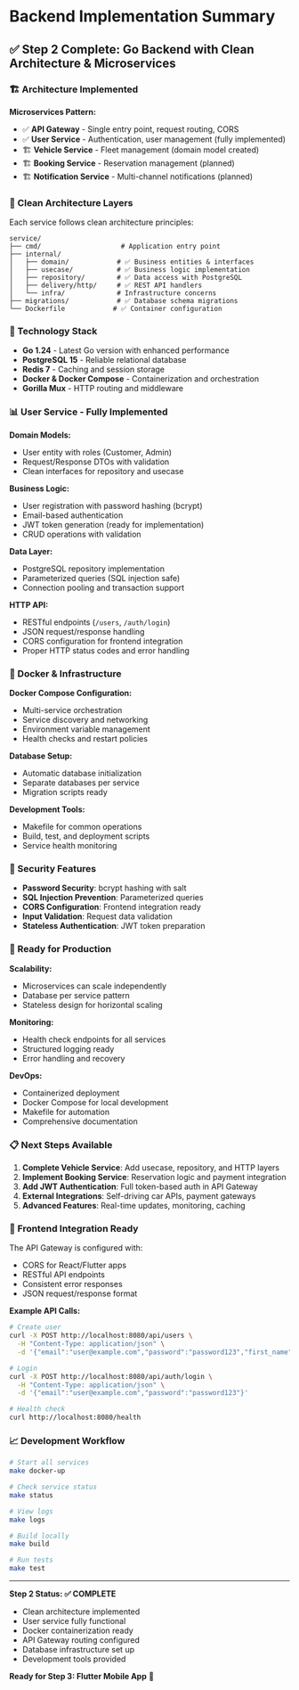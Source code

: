 # Backend Implementation Summary

## ✅ Step 2 Complete: Go Backend with Clean Architecture & Microservices

### 🏗️ Architecture Implemented

**Microservices Pattern:**
- ✅ **API Gateway** - Single entry point, request routing, CORS
- ✅ **User Service** - Authentication, user management (fully implemented)
- 🏗️ **Vehicle Service** - Fleet management (domain model created)
- 🏗️ **Booking Service** - Reservation management (planned)
- 🏗️ **Notification Service** - Multi-channel notifications (planned)

### 🧱 Clean Architecture Layers

Each service follows clean architecture principles:

```
service/
├── cmd/                    # Application entry point
├── internal/
│   ├── domain/            # ✅ Business entities & interfaces
│   ├── usecase/           # ✅ Business logic implementation  
│   ├── repository/        # ✅ Data access with PostgreSQL
│   ├── delivery/http/     # ✅ REST API handlers
│   └── infra/             # Infrastructure concerns
├── migrations/            # ✅ Database schema migrations
└── Dockerfile            # ✅ Container configuration
```

### 🔧 Technology Stack

- **Go 1.24** - Latest Go version with enhanced performance
- **PostgreSQL 15** - Reliable relational database
- **Redis 7** - Caching and session storage
- **Docker & Docker Compose** - Containerization and orchestration
- **Gorilla Mux** - HTTP routing and middleware

### 📊 User Service - Fully Implemented

**Domain Models:**
- User entity with roles (Customer, Admin)
- Request/Response DTOs with validation
- Clean interfaces for repository and usecase

**Business Logic:**
- User registration with password hashing (bcrypt)
- Email-based authentication
- JWT token generation (ready for implementation)
- CRUD operations with validation

**Data Layer:**
- PostgreSQL repository implementation
- Parameterized queries (SQL injection safe)
- Connection pooling and transaction support

**HTTP API:**
- RESTful endpoints (`/users`, `/auth/login`)
- JSON request/response handling
- CORS configuration for frontend integration
- Proper HTTP status codes and error handling

### 🐳 Docker & Infrastructure

**Docker Compose Configuration:**
- Multi-service orchestration
- Service discovery and networking
- Environment variable management
- Health checks and restart policies

**Database Setup:**
- Automatic database initialization
- Separate databases per service
- Migration scripts ready

**Development Tools:**
- Makefile for common operations
- Build, test, and deployment scripts
- Service health monitoring

### 🔐 Security Features

- **Password Security**: bcrypt hashing with salt
- **SQL Injection Prevention**: Parameterized queries
- **CORS Configuration**: Frontend integration ready
- **Input Validation**: Request data validation
- **Stateless Authentication**: JWT token preparation

### 🚀 Ready for Production

**Scalability:**
- Microservices can scale independently
- Database per service pattern
- Stateless design for horizontal scaling

**Monitoring:**
- Health check endpoints for all services
- Structured logging ready
- Error handling and recovery

**DevOps:**
- Containerized deployment
- Docker Compose for local development
- Makefile for automation
- Comprehensive documentation

### 📋 Next Steps Available

1. **Complete Vehicle Service**: Add usecase, repository, and HTTP layers
2. **Implement Booking Service**: Reservation logic and payment integration
3. **Add JWT Authentication**: Full token-based auth in API Gateway
4. **External Integrations**: Self-driving car APIs, payment gateways
5. **Advanced Features**: Real-time updates, monitoring, caching

### 🔗 Frontend Integration Ready

The API Gateway is configured with:
- CORS for React/Flutter apps
- RESTful API endpoints
- Consistent error responses
- JSON request/response format

**Example API Calls:**
```bash
# Create user
curl -X POST http://localhost:8080/api/users \
  -H "Content-Type: application/json" \
  -d '{"email":"user@example.com","password":"password123","first_name":"John","last_name":"Doe","phone":"+1234567890","role":"customer"}'

# Login
curl -X POST http://localhost:8080/api/auth/login \
  -H "Content-Type: application/json" \
  -d '{"email":"user@example.com","password":"password123"}'

# Health check
curl http://localhost:8080/health
```

### 📈 Development Workflow

```bash
# Start all services
make docker-up

# Check service status  
make status

# View logs
make logs

# Build locally
make build

# Run tests
make test
```

---

**Step 2 Status: ✅ COMPLETE**
- Clean architecture implemented
- User service fully functional
- Docker containerization ready
- API Gateway routing configured
- Database infrastructure set up
- Development tools provided

**Ready for Step 3: Flutter Mobile App** 🚀
